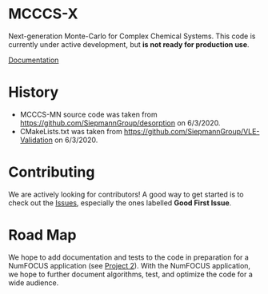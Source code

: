 MCCCS-X
=======
Next-generation Monte-Carlo for Complex Chemical Systems.
This code is currently under active development,
but **is not ready for production use**.

[Documentation](https://mcccs-x.github.io/docs-web/)

History
=======
* MCCCS-MN source code was taken from https://github.com/SiepmannGroup/desorption on 6/3/2020.
* CMakeLists.txt was taken from https://github.com/SiepmannGroup/VLE-Validation on 6/3/2020.

Contributing
============
We are actively looking for contributors! A good way to get started is to check out the [Issues](https://github.com/MCCCS-X/MCCCS-X/issues), especially the ones labelled **Good First Issue**.

Road Map
========
We hope to add documentation and tests to the code in preparation for a NumFOCUS application (see [Project 2](https://github.com/MCCCS-X/MCCCS-X/projects/2)).
With the NumFOCUS application, we hope to further document algorithms, test, and optimize the code for a wide audience.

